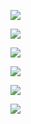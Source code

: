 ![](https://gitee.com/hxc8/images8/raw/master/img/202407191125074.jpg)

![](https://gitee.com/hxc8/images8/raw/master/img/202407191125890.jpg)

![](https://gitee.com/hxc8/images8/raw/master/img/202407191125043.jpg)

![](https://gitee.com/hxc8/images8/raw/master/img/202407191125203.jpg)

![](https://gitee.com/hxc8/images8/raw/master/img/202407191125919.jpg)

![](https://gitee.com/hxc8/images8/raw/master/img/202407191125557.jpg)